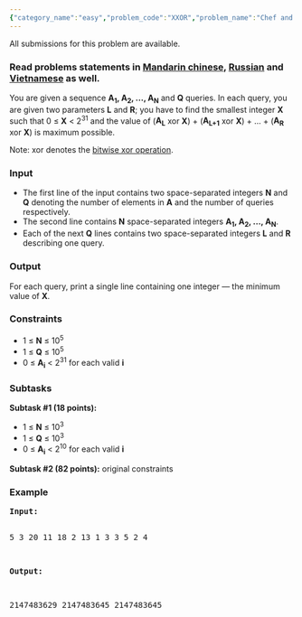 ```yaml
---
{"category_name":"easy","problem_code":"XXOR","problem_name":"Chef and Easy Problem","languages_supported":{"0":"C","1":"CPP14","2":"JAVA","3":"PYTH","4":"PYTH 3.5","5":"PYPY","6":"CS2","7":"PAS fpc","8":"PAS gpc","9":"RUBY","10":"PHP","11":"GO","12":"NODEJS","13":"HASK","14":"rust","15":"SCALA","16":"swift","17":"D","18":"PERL","19":"FORT","20":"WSPC","21":"ADA","22":"CAML","23":"ICK","24":"BF","25":"ASM","26":"CLPS","27":"PRLG","28":"ICON","29":"SCM qobi","30":"PIKE","31":"ST","32":"NICE","33":"LUA","34":"BASH","35":"NEM","36":"LISP sbcl","37":"LISP clisp","38":"SCM guile","39":"JS","40":"ERL","41":"TCL","42":"kotlin","43":"PERL6","44":"TEXT","45":"SCM chicken","46":"CLOJ","47":"COB","48":"FS"},"max_timelimit":1,"source_sizelimit":50000,"problem_author":"hruday968","problem_tester":null,"date_added":"29-01-2018","tags":{"0":"easy","1":"hruday968","2":"march18","3":"prefix","4":"xor"},"editorial_url":"https://discuss.codechef.com/problems/XXOR","time":{"view_start_date":1520847000,"submit_start_date":1520847000,"visible_start_date":1520847000,"end_date":1735669800},"is_direct_submittable":false,"layout":"problem"}
---
```

<span class="solution-visible-txt">All submissions for this problem are available.</span><h3>Read problems statements in <a target="_blank" 
href="http://www.codechef.com/download/translated/MARCH18/mandarin/XXOR.pdf">Mandarin chinese</a>, <a target="_blank" 
href="http://www.codechef.com/download/translated/MARCH18/russian/XXOR.pdf">Russian</a> and <a target="_blank" 
href="http://www.codechef.com/download/translated/MARCH18/vietnamese/XXOR.pdf">Vietnamese</a> as well.</h3>

<p>You are given a sequence <b>A<sub>1</sub>, A<sub>2</sub>, ..., A<sub>N</sub></b> and <b>Q</b> queries. In each query, you are given two parameters <b>L</b> and <b>R</b>; you have to find the smallest integer <b>X</b> such that 0 ≤ <b>X</b> < 2<sup>31</sup> and the value of (<b>A<sub>L</sub></b> xor <b>X</b>) + (<b>A<sub>L+1</sub></b> xor <b>X</b>) + ... + (<b>A<sub>R</sub></b> xor <b>X</b>) is maximum possible.</p>

<p>Note: xor denotes the <a href = "https://en.wikipedia.org/wiki/Bitwise_operation#XOR">bitwise xor operation</a>.</p>

<h3>Input</h3>
<ul>
<li>The first line of the input contains two space-separated integers <b>N</b> and <b>Q</b> denoting the number of elements in <b>A</b> and the number of queries respectively.</li>
<li>The second line contains <b>N</b> space-separated integers <b>A<sub>1</sub>, A<sub>2</sub>, ..., A<sub>N</sub></b>.</li>
<li>Each of the next <b>Q</b> lines contains two space-separated integers <b>L</b> and <b>R</b> describing one query.</li>
</ul>

<h3>Output</h3>
<p>For each query, print a single line containing one integer — the minimum value of <b>X</b>.</p> 

<h3>Constraints</h3>
<ul>
<li>1 ≤ <b>N</b> ≤ 10<sup>5</sup></li>
<li>1 ≤ <b>Q</b> ≤ 10<sup>5</sup></li>
<li>0 ≤ <b>A<sub>i</sub></b> < 2<sup>31</sup> for each valid <b>i</b></li>
</ul>

<h3>Subtasks</h3>

<p>
<b>Subtask #1 (18 points):</b>
<ul>
<li>1 ≤ <b>N</b> ≤ 10<sup>3</sup></li>
<li>1 ≤ <b>Q</b> ≤ 10<sup>3</sup></li>
<li>0 ≤ <b>A<sub>i</sub></b> < 2<sup>10</sup> for each valid <b>i</b></li>
</ul>
</p>

<p>
<b>Subtask #2 (82 points):</b> original constraints
</p>

<h3>Example</h3>
<pre><b>Input:</b>

5 3
20 11 18 2 13
1 3
3 5
2 4

<b>Output:</b>

2147483629
2147483645
2147483645
</pre>
